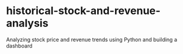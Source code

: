 # historical-stock-and-revenue-analysis
 Analyzing stock price and revenue trends using Python and building a dashboard
